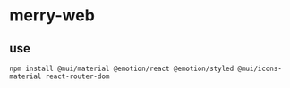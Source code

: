 # merry-web

## use
```npm install @mui/material @emotion/react @emotion/styled @mui/icons-material react-router-dom```
